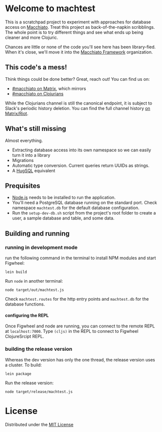 # Welcome to machtest

This is a scratchpad project to experiment with approaches for database access on [Macchiato](http://yogthos.net/posts/2016-11-30-Macchiato.html).   Treat this project as back-of-the-napkin scribblings. The whole point is to try different things and see what ends up being cleaner and more Clojuric.

Chances are little or none of the code you'll see here has been library-fied. When it's close, we'll move it into the [Macchiato Framework](https://github.com/macchiato-framework/) organization.

## This code's a mess!

Think things could be done better? Great, reach out! You can find us on:

- [#macchiato on Matrix](https://riot.im/app/#/room/#macchiato:matrix.org), which mirrors
- [#macchiato on Clojurians](https://clojurians.slack.com/archives/macchiato)

While the Clojurians channel is still the canonical endpoint, it is subject to Slack's periodic history deletion. You can find the full channel history [on Matrix/Riot](https://riot.im/app/#/room/#macchiato:matrix.org).

## What's still missing

Almost everything.

- Extracting database access into its own namespace so we can easily turn it into a library
- Migrations
- Automatic type conversion. Current queries return UUIDs as strings.
- A [HugSQL](https://hugsql.org) equivalent

## Prequisites

- [Node.js](https://nodejs.org/en/) needs to be installed to run the application.
- You'll need a PostgreSQL database running on the standard port. Check namespace `machtest.db` for the default database configuration.
- Run the `setup-dev-db.sh` script from the project's root folder to create a user, a sample database and table, and some data.

## Building and running

### running in development mode

run the following command in the terminal to install NPM modules and start Figwheel:

```
lein build
```

Run `node` in another terminal:

```
node target/out/machtest.js
```

Check `machtest.routes` for the http entry points and `machtest.db` for the database functions.

#### configuring the REPL

Once Figwheel and node are running, you can connect to the remote REPL at `localhost:7000`.
Type `(cljs)` in the REPL to connect to Figwheel ClojureSrcipt REPL.


### building the release version

Whereas the dev version has only the one thread, the release version uses a cluster. To build:

```
lein package
```

Run the release version:

```
node target/release/machtest.js
```

# License 

Distributed under the [MIT License](https://tldrlegal.com/license/mit-license)